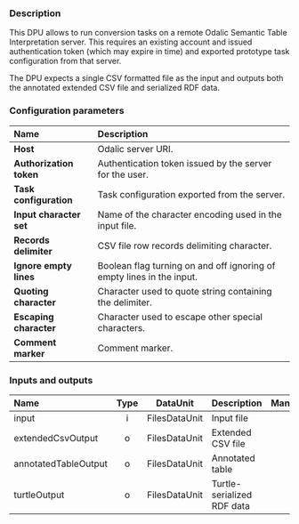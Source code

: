 ### Description

This DPU allows to run conversion tasks on a remote Odalic Semantic Table Interpretation server. This requires an existing account and issued authentication token (which may expire in time) and exported prototype task configuration from that server.

The DPU expects a single CSV formatted file as the input and outputs both the annotated extended CSV file and serialized RDF data. 

### Configuration parameters

| Name                   | Description                                                           |
|:-----------------------|:----------------------------------------------------------------------|
|**Host**                | Odalic server URI.                                                    |
|**Authorization token** | Authentication token issued by the server for the user.               |
|**Task configuration**  | Task configuration exported from the server.                          |
|**Input character set** | Name of the character encoding used in the input file.                |
|**Records delimiter**   | CSV file row records delimiting character.                            |
|**Ignore empty lines**  | Boolean flag turning on and off ignoring of empty lines in the input. |
|**Quoting character**   | Character used to quote string containing the delimiter.              |
|**Escaping character**  | Character used to escape other special characters.                    |
|**Comment marker**      | Comment marker.                                                       |

### Inputs and outputs

|Name                 |Type | DataUnit     | Description               | Mandatory |
|:--------------------|:---:|:------------:|:--------------------------|:---------:|
|input                |i    |FilesDataUnit |Input file                 |x          |
|extendedCsvOutput    |o    |FilesDataUnit |Extended CSV file          |           |
|annotatedTableOutput |o    |FilesDataUnit |Annotated table            |           |
|turtleOutput         |o    |FilesDataUnit |Turtle-serialized RDF data |           |
